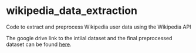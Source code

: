 # wikipedia_data_extraction
Code to extract and preprocess Wikipedia user data using the Wikipedia API

The google drive link to the intiial dataset and the final preprocessed dataset can be found [here](https://drive.google.com/drive/folders/12umwoSE8XIw8iXSteSVxy7BVmgylxP74?usp=sharing).
